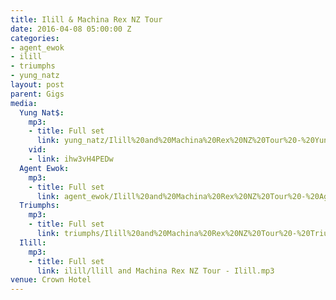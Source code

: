 ```yaml
---
title: Ilill & Machina Rex NZ Tour
date: 2016-04-08 05:00:00 Z
categories:
- agent_ewok
- ilill
- triumphs
- yung_natz
layout: post
parent: Gigs
media:
  Yung Nat$:
    mp3:
    - title: Full set
      link: yung_natz/Ilill%20and%20Machina%20Rex%20NZ%20Tour%20-%20Yung%20Nat$.mp3
    vid:
    - link: ihw3vH4PEDw
  Agent Ewok:
    mp3:
    - title: Full set
      link: agent_ewok/Ilill%20and%20Machina%20Rex%20NZ%20Tour%20-%20Agent%20Ewok.mp3
  Triumphs:
    mp3:
    - title: Full set
      link: triumphs/Ilill%20and%20Machina%20Rex%20NZ%20Tour%20-%20Triumphs.mp3
  Ilill:
    mp3:
    - title: Full set
      link: ilill/llill and Machina Rex NZ Tour - Ilill.mp3
venue: Crown Hotel
---
```



